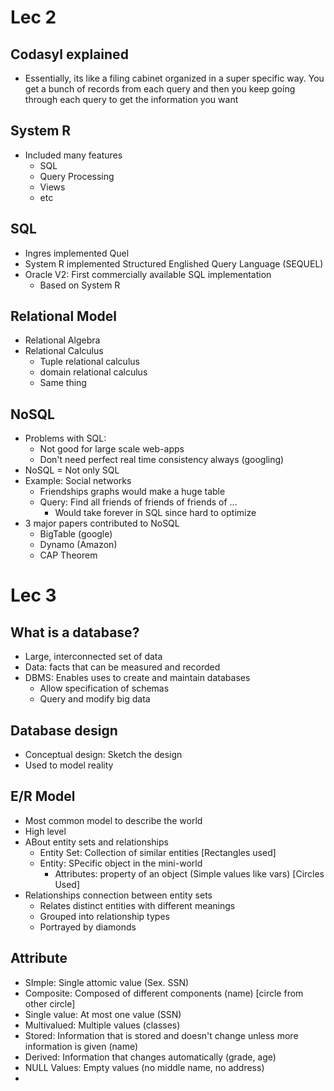 # Lec 2

## Codasyl explained
* Essentially, its like a filing cabinet organized in a super specific way. You get a bunch of records from each query and then you keep going through each query to get the information you want

## System R
* Included many features
  * SQL
  * Query Processing 
  * Views
  * etc

## SQL
* Ingres implemented Quel
* System R implemented Structured Englished Query Language (SEQUEL) 
* Oracle V2: First commercially available SQL implementation
  * Based on System R

## Relational Model
* Relational Algebra
* Relational Calculus
  * Tuple relational calculus
  * domain relational calculus
  * Same thing

## NoSQL
* Problems with SQL:
  * Not good for large scale web-apps
  * Don't need perfect real time consistency always (googling)
* NoSQL = Not only SQL
* Example: Social networks
  * Friendships graphs would make a huge table
  * Query: Find all friends of friends of friends of ... 
    * Would take forever in SQL since hard to optimize
* 3 major papers contributed to NoSQL
  * BigTable (google)
  * Dynamo (Amazon)
  * CAP Theorem


# Lec 3

## What is a database? 

* Large, interconnected set of data
* Data: facts that can be measured and recorded
* DBMS: Enables uses to create and maintain databases
  * Allow specification of schemas
  * Query and modify big data   

## Database design
* Conceptual design: Sketch the design
* Used to model reality
  
## E/R Model
* Most common model to describe the world
* High level
* ABout entity sets and relationships
  * Entity Set: Collection of similar entities [Rectangles used]
  * Entity: SPecific object in the mini-world
    * Attributes: property of an object (Simple values like vars) [Circles Used]
* Relationships connection between entity sets
  * Relates distinct entities with different meanings 
  * Grouped into relationship types
  * Portrayed by diamonds

## Attribute
* SImple: Single attomic value (Sex. SSN) 
* Composite: Composed of different components (name) [circle from other circle]
* Single value: At most one value (SSN)
* Multivalued: Multiple values (classes)
* Stored: Information that is stored and doesn't change unless more information is given (name)
* Derived: Information that changes automatically (grade, age)
* NULL Values: Empty values (no middle name, no address)
* 